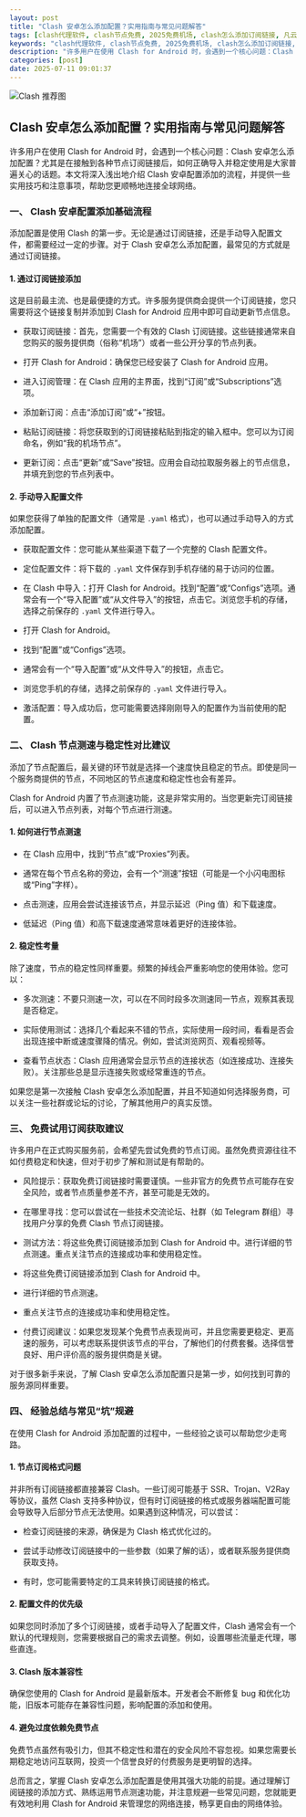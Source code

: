 ```yaml
---
layout: post
title: "Clash 安卓怎么添加配置？实用指南与常见问题解答"
tags: [clash代理软件, clash节点免费, 2025免费机场, clash怎么添加订阅链接, 凡云clash官网入口]
keywords: "clash代理软件, clash节点免费, 2025免费机场, clash怎么添加订阅链接, 凡云clash官网入口"
description: "许多用户在使用 Clash for Android 时，会遇到一个核心问题：Clash 安卓怎么添加配置？尤其是在接触到各种节点订阅链接后，如何正确导入并稳定使用是大家普遍关心的话题。本文将深入浅出地介绍 Clash 安卓配置添加的流程，并提供一些实用技巧和注意事项，帮助您更顺畅地连接全球网络。"
categories: [post]
date: 2025-07-11 09:01:37
---
```




![Clash 推荐图](https://clashjd.github.io/assets/img/clash节点推荐.png)

## Clash 安卓怎么添加配置？实用指南与常见问题解答

许多用户在使用 Clash for Android 时，会遇到一个核心问题：Clash 安卓怎么添加配置？尤其是在接触到各种节点订阅链接后，如何正确导入并稳定使用是大家普遍关心的话题。本文将深入浅出地介绍 Clash 安卓配置添加的流程，并提供一些实用技巧和注意事项，帮助您更顺畅地连接全球网络。

### 一、 Clash 安卓配置添加基础流程

添加配置是使用 Clash 的第一步。无论是通过订阅链接，还是手动导入配置文件，都需要经过一定的步骤。对于 Clash 安卓怎么添加配置，最常见的方式就是通过订阅链接。

#### 1. 通过订阅链接添加

这是目前最主流、也是最便捷的方式。许多服务提供商会提供一个订阅链接，您只需要将这个链接复制并添加到 Clash for Android 应用中即可自动更新节点信息。

- 获取订阅链接：首先，您需要一个有效的 Clash 订阅链接。这些链接通常来自您购买的服务提供商（俗称“机场”）或者一些公开分享的节点列表。

- 打开 Clash for Android：确保您已经安装了 Clash for Android 应用。

- 进入订阅管理：在 Clash 应用的主界面，找到“订阅”或“Subscriptions”选项。

- 添加新订阅：点击“添加订阅”或“+”按钮。

- 粘贴订阅链接：将您获取到的订阅链接粘贴到指定的输入框中。您可以为订阅命名，例如“我的机场节点”。

- 更新订阅：点击“更新”或“Save”按钮。应用会自动拉取服务器上的节点信息，并填充到您的节点列表中。

#### 2. 手动导入配置文件

如果您获得了单独的配置文件（通常是 `.yaml` 格式），也可以通过手动导入的方式添加配置。

- 获取配置文件：您可能从某些渠道下载了一个完整的 Clash 配置文件。

- 定位配置文件：将下载的 `.yaml` 文件保存到手机存储的易于访问的位置。

- 在 Clash 中导入：打开 Clash for Android。找到“配置”或“Configs”选项。通常会有一个“导入配置”或“从文件导入”的按钮，点击它。浏览您手机的存储，选择之前保存的 `.yaml` 文件进行导入。

- 打开 Clash for Android。

- 找到“配置”或“Configs”选项。

- 通常会有一个“导入配置”或“从文件导入”的按钮，点击它。

- 浏览您手机的存储，选择之前保存的 `.yaml` 文件进行导入。

- 激活配置：导入成功后，您可能需要选择刚刚导入的配置作为当前使用的配置。

### 二、 Clash 节点测速与稳定性对比建议

添加了节点配置后，最关键的环节就是选择一个速度快且稳定的节点。即使是同一个服务商提供的节点，不同地区的节点速度和稳定性也会有差异。

Clash for Android 内置了节点测速功能，这是非常实用的。当您更新完订阅链接后，可以进入节点列表，对每个节点进行测速。

#### 1. 如何进行节点测速

- 在 Clash 应用中，找到“节点”或“Proxies”列表。

- 通常在每个节点名称的旁边，会有一个“测速”按钮（可能是一个小闪电图标或“Ping”字样）。

- 点击测速，应用会尝试连接该节点，并显示延迟（Ping 值）和下载速度。

- 低延迟（Ping 值）和高下载速度通常意味着更好的连接体验。

#### 2. 稳定性考量

除了速度，节点的稳定性同样重要。频繁的掉线会严重影响您的使用体验。您可以：

- 多次测速：不要只测速一次，可以在不同时段多次测速同一节点，观察其表现是否稳定。

- 实际使用测试：选择几个看起来不错的节点，实际使用一段时间，看看是否会出现连接中断或速度骤降的情况。例如，尝试浏览网页、观看视频等。

- 查看节点状态：Clash 应用通常会显示节点的连接状态（如连接成功、连接失败）。关注那些总是显示连接失败或经常重连的节点。

如果您是第一次接触 Clash 安卓怎么添加配置，并且不知道如何选择服务商，可以关注一些社群或论坛的讨论，了解其他用户的真实反馈。

### 三、 免费试用订阅获取建议

许多用户在正式购买服务前，会希望先尝试免费的节点订阅。虽然免费资源往往不如付费稳定和快速，但对于初步了解和测试是有帮助的。

- 风险提示：获取免费订阅链接时需要谨慎。一些非官方的免费节点可能存在安全风险，或者节点质量参差不齐，甚至可能是无效的。

- 在哪里寻找：您可以尝试在一些技术交流论坛、社群（如 Telegram 群组）寻找用户分享的免费 Clash 节点订阅链接。

- 测试方法：将这些免费订阅链接添加到 Clash for Android 中。进行详细的节点测速。重点关注节点的连接成功率和使用稳定性。

- 将这些免费订阅链接添加到 Clash for Android 中。

- 进行详细的节点测速。

- 重点关注节点的连接成功率和使用稳定性。

- 付费订阅建议：如果您发现某个免费节点表现尚可，并且您需要更稳定、更高速的服务，可以考虑联系提供该节点的平台，了解他们的付费套餐。选择信誉良好、用户评价高的服务提供商是关键。

对于很多新手来说，了解 Clash 安卓怎么添加配置只是第一步，如何找到可靠的服务源同样重要。

### 四、 经验总结与常见“坑”规避

在使用 Clash for Android 添加配置的过程中，一些经验之谈可以帮助您少走弯路。

#### 1. 节点订阅格式问题

并非所有订阅链接都直接兼容 Clash。一些订阅可能基于 SSR、Trojan、V2Ray 等协议，虽然 Clash 支持多种协议，但有时订阅链接的格式或服务器端配置可能会导致导入后部分节点无法使用。如果遇到这种情况，可以尝试：

- 检查订阅链接的来源，确保是为 Clash 格式优化过的。

- 尝试手动修改订阅链接中的一些参数（如果了解的话），或者联系服务提供商获取支持。

- 有时，您可能需要特定的工具来转换订阅链接的格式。

#### 2. 配置文件的优先级

如果您同时添加了多个订阅链接，或者手动导入了配置文件，Clash 通常会有一个默认的代理规则，您需要根据自己的需求去调整。例如，设置哪些流量走代理，哪些直连。

#### 3. Clash 版本兼容性

确保您使用的 Clash for Android 是最新版本。开发者会不断修复 bug 和优化功能，旧版本可能存在兼容性问题，影响配置的添加和使用。

#### 4. 避免过度依赖免费节点

免费节点虽然有吸引力，但其不稳定性和潜在的安全风险不容忽视。如果您需要长期稳定地访问互联网，投资一个信誉良好的付费服务是更明智的选择。

总而言之，掌握 Clash 安卓怎么添加配置是使用其强大功能的前提。通过理解订阅链接的添加方式、熟练运用节点测速功能，并注意规避一些常见问题，您就能更有效地利用 Clash for Android 来管理您的网络连接，畅享更自由的网络体验。